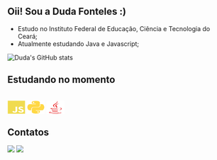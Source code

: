 ## Oii! Sou a Duda Fonteles :)
- Estudo no Instituto Federal de Educação, Ciência e Tecnologia do Ceará;
- Atualmente estudando Java e Javascript;
 

![Duda's GitHub stats](https://github-readme-stats.vercel.app/api?username=dudafonteles&show_icons=true&theme=radical)


## Estudando no momento
<div style="display: inline_block"><br>
  <img align="center" alt="Duda-Js" height="30" width="40" src="https://raw.githubusercontent.com/devicons/devicon/master/icons/javascript/javascript-plain.svg">
   <img align="center" alt="Duda-Python" height="30" width="40" src="https://raw.githubusercontent.com/devicons/devicon/master/icons/python/python-plain.svg">
   <img align="center" alt="Duda-Java" height="30" width="40" src="https://raw.githubusercontent.com/devicons/devicon/master/icons/java/java-plain.svg">
  
 
<div> 


 ## Contatos
 <div <a href="https://instagram.com/_dudah.fonteles_" target="_blank"><img src="https://img.shields.io/badge/-Instagram-%23E4405F?style=for-the-badge&logo=instagram&logoColor=white" target="_blank"></a>
   <a href="eduarda.fonteles09@aluno.ifce.edu.br" target = "_blank"> <img src="https://img.shields.io/badge/Gmail-D14836?style=for-the-badge&logo=gmail&logoColor=white"
/></a>
 	 
  
</div>


